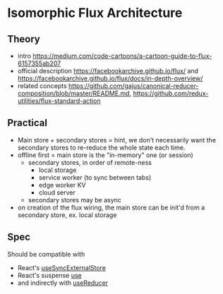 # Isomorphic Flux Architecture

## Theory

* intro https://medium.com/code-cartoons/a-cartoon-guide-to-flux-6157355ab207
* official description https://facebookarchive.github.io/flux/ and https://facebookarchive.github.io/flux/docs/in-depth-overview/
* related concepts https://github.com/gajus/canonical-reducer-composition/blob/master/README.md, https://github.com/redux-utilities/flux-standard-action

## Practical

* Main store + secondary stores = hint, we don't necessarily want the secondary stores to re-reduce the whole state each time.
* offline first = main store is the "in-memory" one (or session)
  * secondary stores, in order of remote-ness
    * local storage
    * service worker (to sync between tabs)
    * edge worker KV
    * cloud server
  * secondary stores may be async
* on creation of the flux wiring, the main store can be init'd from a secondary store, ex. local storage

## Spec

Should be compatible with
* React's [useSyncExternalStore](https://react.dev/reference/react/useSyncExternalStore)
* React's suspense [use]()
* and indirectly with [useReducer](https://react.dev/reference/react/useReducer)
